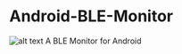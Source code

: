 # Android-BLE-Monitor
![alt text](https://travis-ci.org/mx0c/Android-BLE-Monitor.svg?branch=java "TravisCI")
A BLE Monitor for Android
